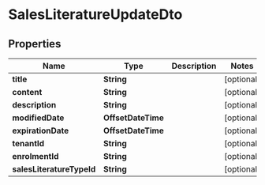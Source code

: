 

# SalesLiteratureUpdateDto


## Properties

| Name | Type | Description | Notes |
|------------ | ------------- | ------------- | -------------|
|**title** | **String** |  |  [optional] |
|**content** | **String** |  |  [optional] |
|**description** | **String** |  |  [optional] |
|**modifiedDate** | **OffsetDateTime** |  |  [optional] |
|**expirationDate** | **OffsetDateTime** |  |  [optional] |
|**tenantId** | **String** |  |  [optional] |
|**enrolmentId** | **String** |  |  [optional] |
|**salesLiteratureTypeId** | **String** |  |  [optional] |




